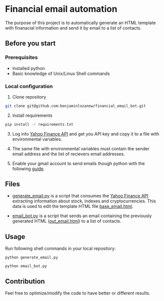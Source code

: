 # Financial email automation

The purpose of this project is to automatically generate an HTML template with finanacial information and send it by email to a list of contacts.

## Before you start

### Prerequisites

* Installed python
* Basic knowledge of Unix/Linux Shell commands

### Local configuration

1. Clone repository
```sh
git clone git@github.com:benjaminlozanow/financial_email_bot.git
```

2. Install requirements
```sh
pip install -r requirements.txt
```

3. Log into [Yahoo Finance API](https://www.yahoofinanceapi.com/) and get you API key and copy it to a file with environmental variables.

4. The same file with environmental variables must contain the sender email address and the list of recievers email addresses.

5. Enable your gmail account to send emails though python with the following [guide](https://developers.google.com/gmail/api/quickstart/python).

## Files
- [generate_email.py](https://github.com/benjaminlozanow/financial_email_bot/blob/main/generate_email.py) is a script that consumes the [Yahoo Finance API](https://www.yahoofinanceapi.com/) extracting information about stock, indexes and cryptocurrencies. This data is used to edit the template HTML file [base_email.html](https://github.com/benjaminlozanow/financial_email_bot/blob/main/base_email.html).

- [email_bot.py](https://github.com/benjaminlozanow/financial_email_bot/blob/main/email_bot.py) is a script that sends an email containing the previously generated HTML ([out_email.html](https://github.com/benjaminlozanow/financial_email_bot/blob/main/out_email.html)) to a list of contacts.

## Usage

Run following shell commands in your local repository:
```
python generate_email.py  
```
```
python email_bot.py  
```

## Contribution

Feel free to optimize/modify the code to have better or different results.
